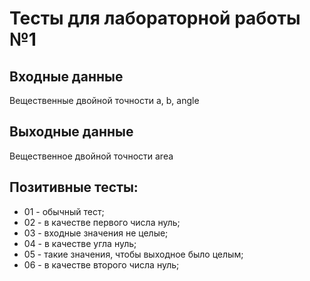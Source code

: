 # Тесты для лабораторной работы №1

## Входные данные
Вещественные двойной точности a, b, angle

## Выходные данные
Вещественное двойной точности area

## Позитивные тесты:
- 01 - обычный тест;
- 02 - в качестве первого числа нуль;
- 03 - входные значения не целые;
- 04 - в качестве угла нуль;
- 05 - такие значения, чтобы выходное было целым;
- 06 - в качестве второго числа нуль;